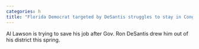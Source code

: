 ```yaml
---
categories: h
title: "Florida Democrat targeted by DeSantis struggles to stay in Congress"
---
```

Al Lawson is trying to save his job after Gov. Ron DeSantis drew him out of his district this spring.